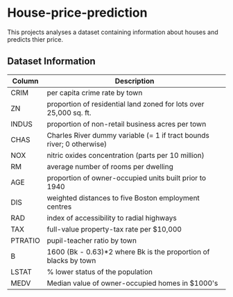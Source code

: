# House-price-prediction
This projects analyses a dataset containing information about houses and predicts thier price.

## Dataset Information
| Column  | Description                                                           |
|---------|-----------------------------------------------------------------------|
| CRIM    | per capita crime rate by town                                         |
| ZN      | proportion of residential land zoned for lots over 25,000 sq. ft.     |
| INDUS   | proportion of non-retail business acres per town                      |
| CHAS    | Charles River dummy variable (= 1 if tract bounds river; 0 otherwise) |
| NOX     | nitric oxides concentration (parts per 10 million)                    |
| RM      | average number of rooms per dwelling                                  |
| AGE     | proportion of owner-occupied units built prior to 1940                |
| DIS     | weighted distances to five Boston employment centres                  |
| RAD     | index of accessibility to radial highways                             |
| TAX     | full-value property-tax rate per $10,000                              |
| PTRATIO | pupil-teacher ratio by town                                           |
| B       | 1600 (Bk - 0.63)*2 where Bk is the proportion of blacks by town       |
| LSTAT   | % lower status of the population                                      |
| MEDV    | Median value of owner-occupied homes in $1000's                       |
